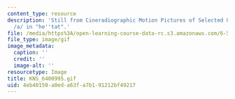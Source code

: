 ```yaml
---
content_type: resource
description: 'Still from Cineradiographic Motion Pictures of Selected Utterances:
  /a/ in "he''tat".'
file: /media/https%3A/open-learning-course-data-rc.s3.amazonaws.com/6-542j-laboratory-on-the-physiology-acoustics-and-perception-of-speech-fall-2005/4eb40150a0eda63fa7b191212bf49217_KNS_6400995.gif
file_type: image/gif
image_metadata:
  caption: ''
  credit: ''
  image-alt: ''
resourcetype: Image
title: KNS_6400995.gif
uid: 4eb40150-a0ed-a63f-a7b1-91212bf49217
---
```

